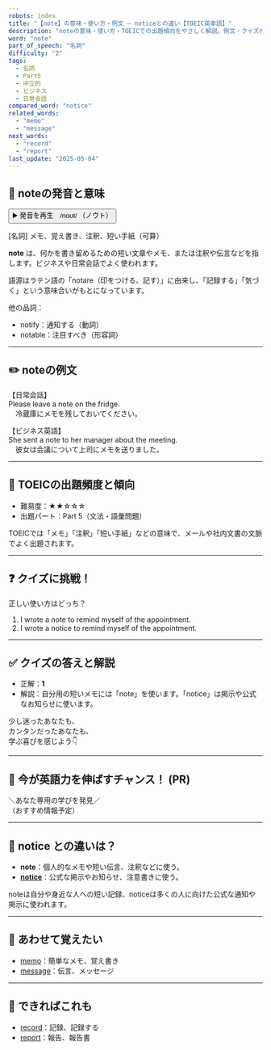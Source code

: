 ```yaml
---
robots: index
title: "【note】の意味・使い方・例文 ― noticeとの違い【TOEIC英単語】"
description: "noteの意味・使い方・TOEICでの出題傾向をやさしく解説。例文・クイズ付きでnoticeとの違いもわかりやすく学べます。"
word: "note"
part_of_speech: "名詞"
difficulty: "2"
tags:
  - 名詞
  - Part5
  - 中立的
  - ビジネス
  - 日常会話
compared_word: "notice"
related_words:
  - "memo"
  - "message"
next_words:
  - "record"
  - "report"
last_update: "2025-05-04"
---
```


## 🔰 noteの発音と意味

<button class="play-audio" onclick="playTTS('note')">
  <span class="play-audio-main">
    ▶️ 発音を再生　/noʊt/
  </span>
  <span class="play-audio-sub">
    （ノウト）
  </span>
</button>

[名詞] メモ、覚え書き、注釈、短い手紙（可算）

**note** は、何かを書き留めるための短い文章やメモ、または注釈や伝言などを指します。ビジネスや日常会話でよく使われます。

語源はラテン語の「notare（印をつける、記す）」に由来し、「記録する」「気づく」という意味合いがもとになっています。

他の品詞：  
- notify：通知する（動詞）
- notable：注目すべき（形容詞）

---

## ✏️ noteの例文

【日常会話】  
Please leave a note on the fridge.  
　冷蔵庫にメモを残しておいてください。

【ビジネス英語】  
She sent a note to her manager about the meeting.  
　彼女は会議について上司にメモを送りました。

---

## 🎯 TOEICの出題頻度と傾向

- 難易度：★★☆☆☆
- 出題パート：Part 5（文法・語彙問題）

TOEICでは「メモ」「注釈」「短い手紙」などの意味で、メールや社内文書の文脈でよく出題されます。

---

## ❓ クイズに挑戦！

正しい使い方はどっち？

1. I wrote a note to remind myself of the appointment.  
2. I wrote a notice to remind myself of the appointment.

---

## ✅ クイズの答えと解説

- 正解：**1**
- 解説：自分用の短いメモには「note」を使います。「notice」は掲示や公式なお知らせに使います。

少し迷ったあなたも、  
カンタンだったあなたも、  
学ぶ喜びを感じよう👇️

---

## 🚀 今が英語力を伸ばすチャンス！ (PR)

<div class="info-center">
＼あなた専用の学びを発見／<br>  
（おすすめ情報予定）
</div>

---

## 🤔  notice との違いは？

- **note**：個人的なメモや短い伝言、注釈などに使う。
- **[notice](/notice)**：公式な掲示やお知らせ、注意書きに使う。

noteは自分や身近な人への短い記録、noticeは多くの人に向けた公式な通知や掲示に使われます。

---

## 🧩 あわせて覚えたい

- [memo](/memo)：簡単なメモ、覚え書き
- [message](/message)：伝言、メッセージ

---

## 📖 できればこれも

- [record](/record)：記録、記録する
- [report](/report)：報告、報告書

<!-- cvid: aid32_bid22 -->
